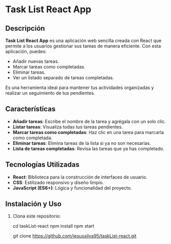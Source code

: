 
# Task List React App

## Descripción
**Task List React App** es una aplicación web sencilla creada con React que permite a los usuarios gestionar sus tareas de manera eficiente. Con esta aplicación, puedes:

- Añadir nuevas tareas.
- Marcar tareas como completadas.
- Eliminar tareas.
- Ver un listado separado de tareas completadas.

Es una herramienta ideal para mantener tus actividades organizadas y realizar un seguimiento de tus pendientes.

## Características
- **Añadir tareas**: Escribe el nombre de la tarea y agrégala con un solo clic.
- **Listar tareas**: Visualiza todas tus tareas pendientes.
- **Marcar tareas como completadas**: Haz clic en una tarea para marcarla como completada.
- **Eliminar tareas**: Elimina tareas de la lista si ya no son necesarias.
- **Lista de tareas completadas**: Revisa las tareas que ya has completado.

## Tecnologías Utilizadas
- **React**: Biblioteca para la construcción de interfaces de usuario.
- **CSS**: Estilizado responsivo y diseño limpio.
- **JavaScript (ES6+)**: Lógica y funcionalidad del proyecto.

## Instalación y Uso
1. Clona este repositorio:

    cd taskList-react
    npm install
    npm start


   git clone https://github.com/jesussilva95/taskList-react.git

